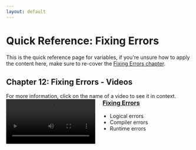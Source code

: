 ```yaml
---
layout: default
---
```


<style>
        .vid-container {
            display: flex;
            align-items: flex-start;
        }

        .vid-video {
            flex: 1;
        }

        .vid-content {
            flex: 1;
            margin-left: 20px;
        }

        h3 {
            margin-top: 0;
        }

        ul {
            padding-left: 20px;
        }
    </style>
<h1>Quick Reference: Fixing Errors</h1>

This is the quick reference page for variables, if you're unsure how to apply the content here, make sure to re-cover the <a href="../Lessons/fixing_errors">Fixing Errors chapter</a>.

<h2>Chapter 12: Fixing Errors - Videos</h2>
For more information, click on the name of a video to see it in context.
<br>
<div class="vid-container">
	<div class="vid-video">
		<video width="100%" controls>
			<source src="{{ site.baseurl }}Videos/FixingErrors.mp4" type="video/mp4">
			Your browser does not support the video tag.
		</video>
	</div>
	<div class="vid-content">
		<h3><a href="{{ site.baseurl }}Lessons/fixing_errors">Fixing Errors</a></h3>
		<ul>
            <li>Logical errors</li>
            <li>Compiler errors</li>
            <li>Runtime errors</li>
		</ul>
	</div>
</div>
<br>